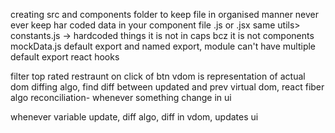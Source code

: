 creating src and components folder to keep file in organised manner
never ever keep har coded data in your component file
.js or .jsx same
utils> constants.js -> hardcoded things
it is not in caps bcz it is not components
mockData.js
default export and named export, module can't have multiple default export
react hooks

filter top rated restraunt on click of btn
vdom is representation of actual dom
diffing algo, find diff between updated and prev virtual dom, react fiber algo
reconciliation- whenever something change in ui

whenever variable update, diff algo, diff in vdom, updates ui
